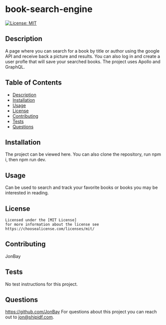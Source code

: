 # book-search-engine

  [![License: MIT](https://img.shields.io/badge/License-MIT-yellow.svg)](https://opensource.org/licenses/MIT)

  ## Description
  A page where you can search for a book by title or author using the google API and receive back a picture and results.  You can also log in and create a user profle that will save your searched books.  The project uses Apollo and GraphQL. 

  ## Table of Contents 
  - [Description](#description)
  - [Installation](#installation)
  - [Usage](#usage)
  - [License](#license)
  - [Contributing](#contributing)
  - [Tests](#tests)
  - [Questions](#questions)

  ## Installation
  The project can be viewed here.  You can also clone the repository, run npm i, then npm run dev.   

  ## Usage
  Can be used to search and track your favorite books or books you may be interested in reading. 

  ## License
    
    Licensed under the [MIT License]
    for more information about the license see https://choosealicense.com/licenses/mit/ 
    

  ## Contributing
  JonBay

  ## Tests
  No test instructions for this project.  

  ## Questions
  https://github.com/JonBay
  For questions about this project you can reach out to jon@shipidf.com.